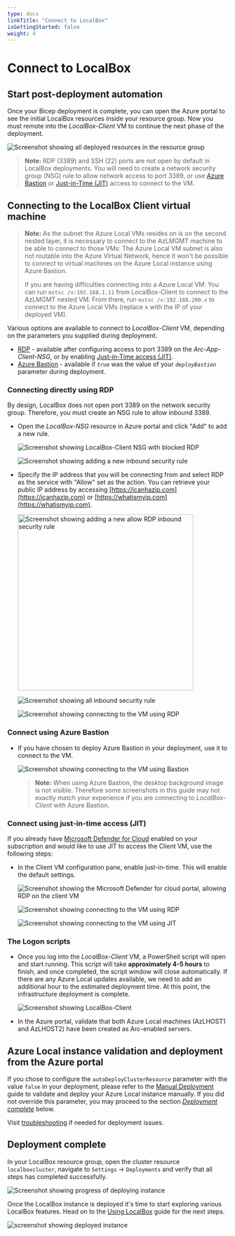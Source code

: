 ```yaml
---
type: docs
linkTitle: "Connect to LocalBox"
isGettingStarted: false
weight: 4
---
```

# Connect to LocalBox

## Start post-deployment automation

Once your Bicep deployment is complete, you can open the Azure portal to see the initial LocalBox resources inside your resource group. Now you must remote into the _LocalBox-Client_ VM to continue the next phase of the deployment.

  ![Screenshot showing all deployed resources in the resource group](./deployed_resources.png)

   > **Note:** RDP (3389) and SSH (22) ports are not open by default in LocalBox deployments. You will need to create a network security group (NSG) rule to allow network access to port 3389, or use [Azure Bastion](https://learn.microsoft.com/azure/bastion/bastion-overview) or [Just-in-Time (JIT)](https://learn.microsoft.com/azure/defender-for-cloud/just-in-time-access-usage?tabs=jit-config-asc%2Cjit-request-asc) access to connect to the VM.

## Connecting to the LocalBox Client virtual machine

> **Note:** As the subnet the Azure Local VMs resides on is on the second nested layer, it is necessary to connect to the AzLMGMT machine to be able to connect to those VMs:
> The Azure Local VM subnet is also not routable into the Azure Virtual Network, hence it won't be possible to connect to virtual machines on the Azure Local instance using Azure Bastion.
>
> If you are having difficulties connecting into a Azure Local VM:
> You can run `mstsc /v:192.168.1.11` from LocalBox-Client to connect to the AzLMGMT nested VM.
> From there, run `mstsc /v:192.168.200.x` to connect to the Azure Local VMs (replace x with the IP of your deployed VM).

Various options are available to connect to _LocalBox-Client_ VM, depending on the parameters you supplied during deployment.

- [RDP](#connecting-directly-using-rdp) - available after configuring access to port 3389 on the _Arc-App-Client-NSG_, or by enabling [Just-in-Time access (JIT)](#connect-using-just-in-time-access-jit).
- [Azure Bastion](#connect-using-azure-bastion) - available if *`true`* was the value of your _`deployBastion`_ parameter during deployment.

### Connecting directly using RDP

By design, LocalBox does not open port 3389 on the network security group. Therefore, you must create an NSG rule to allow inbound 3389.

- Open the _LocalBox-NSG_ resource in Azure portal and click "Add" to add a new rule.

  ![Screenshot showing LocalBox-Client NSG with blocked RDP](./rdp_nsg_blocked.png)

  ![Screenshot showing adding a new inbound security rule](./nsg_add_rule.png)

- Specify the IP address that you will be connecting from and select RDP as the service with "Allow" set as the action. You can retrieve your public IP address by accessing [https://icanhazip.com](https://icanhazip.com) or [https://whatismyip.com](https://whatismyip.com).

  <img src="./nsg_add_rdp_rule.png" alt="Screenshot showing adding a new allow RDP inbound security rule" width="400">

  ![Screenshot showing all inbound security rule](./rdp_nsg_all_rules.png)

  ![Screenshot showing connecting to the VM using RDP](./rdp_connect.png)

### Connect using Azure Bastion

- If you have chosen to deploy Azure Bastion in your deployment, use it to connect to the VM.

  ![Screenshot showing connecting to the VM using Bastion](./bastion_connect.png)

  > **Note:** When using Azure Bastion, the desktop background image is not visible. Therefore some screenshots in this guide may not exactly match your experience if you are connecting to _LocalBox-Client_ with Azure Bastion.

### Connect using just-in-time access (JIT)

If you already have [Microsoft Defender for Cloud](https://learn.microsoft.com/azure/defender-for-cloud/just-in-time-access-usage?tabs=jit-config-asc%2Cjit-request-asc) enabled on your subscription and would like to use JIT to access the Client VM, use the following steps:

- In the Client VM configuration pane, enable just-in-time. This will enable the default settings.

  ![Screenshot showing the Microsoft Defender for cloud portal, allowing RDP on the client VM](./jit_allowing_rdp.png)

  ![Screenshot showing connecting to the VM using RDP](./rdp_connect.png)

  ![Screenshot showing connecting to the VM using JIT](./jit_rdp_connect.png)

### The Logon scripts

- Once you log into the _LocalBox-Client_ VM, a PowerShell script will open and start running. This script will take **approximately 4-5 hours** to finish, and once completed, the script window will close automatically. If there are any Azure Local updates available, we need to add an additional hour to the estimated deployment time.
At this point, the infrastructure deployment is complete.

  ![Screenshot showing _LocalBox-Client_](./automation.png)

- In the Azure portal, validate that both Azure Local machines (AzLHOST1 and AzLHOST2) have been created as Arc-enabled servers.

## Azure Local instance validation and deployment from the Azure portal

If you chose to configure the `autoDeployClusterResource` parameter with the value `false` in your deployment, please refer to the [Manual Deployment](../manual_deployment/) guide to validate and deploy your Azure Local instance manually. If you did not override this parameter, you may proceed to the section [_Deployment complete_](#deployment-complete) below.

Visit [troubleshooting](../troubleshooting/) if needed for deployment issues.

## Deployment complete

In your LocalBox resource group, open the cluster resource `localboxcluster`, navigate to `Settings` -> `Deployments` and verify that all steps has completed successfully.

  ![Screenshot showing progress of deploying instance](./cluster_deployment_complete.png)

Once the LocalBox instance is deployed it's time to start exploring various LocalBox features. Head on to the [Using LocalBox](../using_localbox/) guide for the next steps.

  ![screenshot showing deployed instance](./cluster_detail.png)
